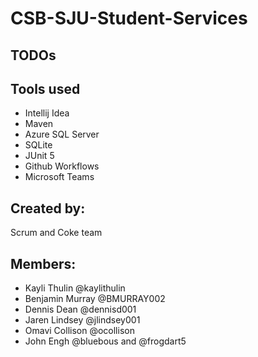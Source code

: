 # CSB-SJU-Student-Services
## TODOs

## Tools used
- Intellij Idea
- Maven
- Azure SQL Server
- SQLite
- JUnit 5
- Github Workflows
- Microsoft Teams
## Created by:
Scrum and Coke team
## Members:
- Kayli Thulin @kaylithulin
- Benjamin Murray @BMURRAY002
- Dennis Dean @dennisd001 
- Jaren Lindsey @jlindsey001
- Omavi Collison @ocollison
- John Engh @bluebous and @frogdart5
